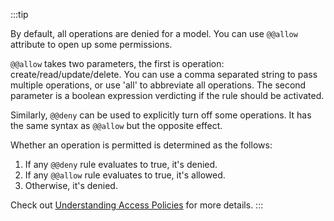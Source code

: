 :::tip

By default, all operations are denied for a model. You can use `@@allow` attribute to open up some permissions.

`@@allow` takes two parameters, the first is operation: create/read/update/delete. You can use a comma separated string to pass multiple operations, or use 'all' to abbreviate all operations. The second parameter is a boolean expression verdicting if the rule should be activated.

Similarly, `@@deny` can be used to explicitly turn off some operations. It has the same syntax as `@@allow` but the opposite effect.

Whether an operation is permitted is determined as the follows:

1. If any `@@deny` rule evaluates to true, it's denied.
1. If any `@@allow` rule evaluates to true, it's allowed.
1. Otherwise, it's denied.

Check out [Understanding Access Policies](/docs/guides/understanding-access-policy) for more details.
:::
